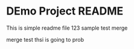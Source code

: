 # DEmo Project README

This is simple readme file 123
sample test merge

merge test  thsi is going to prob